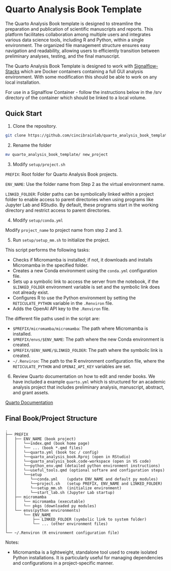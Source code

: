# Quarto Analysis Book Template 

The Quarto Analysis Book template is designed to streamline the preparation and publication of scientific manuscripts and reports. This platform facilitates  collaboration among multiple users and integrates various data science tools, including R and Python, within a single environment. The organized file management structure ensures easy navigation and readability, allowing users to efficiently transition between preliminary analyses, testing, and the final manuscript.

The Quarto Analysis Book Template is designed to work with [Signalflow-Stacks](https://github.com/cincibrainlab/signalflow-stacks.git) which are Docker containers containing a full GUI analysis environment. With some modification this should be able to work on any local installation. 

For use in a Signalflow Container - follow the instructions below in the /srv directory of the container which should be linked to a local volume.

## Quick Start

1. Clone the repository. 

```bash
git clone https://github.com/cincibrainlab/quarto_analysis_book_template.git
```
2. Rename the folder
```bash
mv quarto_analysis_book_template/ new_project
```
3. Modify `setup/project.sh`

`PREFIX`: Root folder for Quarto Analysis Book projects.

`ENV_NAME`: Use the folder name from Step 2 as the virtual environment name.

`LINKED_FOLDER`: Folder paths can be symbolically linked within a project folder to enable access to parent directories when using programs like Jupyter Lab and RStudio. By default, these programs start in the working directory and restrict access to parent directories.

4. Modify `setup/conda.yml`

Modify `project_name` to project name from step 2 and 3. 

5. Run `setup/setup_mm.sh` to initialize the project.

This script performs the following tasks:

- Checks if Micromamba is installed; if not, it downloads and installs Micromamba in the specified folder.
- Creates a new Conda environment using the `conda.yml` configuration file.
- Sets up a symbolic link to access the server from the notebook, if the `$LINKED_FOLDER` environment variable is set and the symbolic link does not already exist.
- Configures R to use the Python environment by setting the `RETICULATE_PYTHON` variable in the `.Renviron` file.
- Adds the OpenAI API key to the `.Renviron` file.

The different file paths used in the script are:

- `$PREFIX/micromamba/micromamba`: The path where Micromamba is installed.
- `$PREFIX/envs/$ENV_NAME`: The path where the new Conda environment is created.
- `$PREFIX/$ENV_NAME/$LINKED_FOLDER`: The path where the symbolic link is created.
- `~/.Renviron`: The path to the R environment configuration file, where the `RETICULATE_PYTHON` and `OPENAI_API_KEY` variables are set.

6. Review Quarto documentation on how to edit and render books. We have included a example `quarto.yml` which is structured for an academic analysis project that includes preliminary analysis, manuscript, abstract, and grant assets.

[Quarto Documentation](https://quarto.org/docs/books/)

## Final Book/Project Structure

```
.
├── PREFIX
│   ├── ENV_NAME (book project)
│   │   └──index.qmd (book home page)
│   │   └── ... (book *.qmd files)
│   │   └──quarto.yml (book toc / config)
│   │   └──quarto_analysis_book.Rproj (open in RStudio)
│   │   └──quarto_analysis_book.code-workspace (open in VS code)
│   │   └──python_env.qmd (detailed python environment instructions)
│   │   └──useful_tools.qmd (optional softare and configuration steps)
│   │   └──setup
│   │      └──conda.yml    (update ENV_NAME and default py modules)
│   │      └──project.sh   (setup PREFIX, ENV_NAME and LINKED_FOLDER)
│   │      └──setup_mm.sh  (initialize environment)
│   │      └──start_lab.sh (Jupyter Lab startup)
│   ├── micromamba
│   │   └── micromamba (executable)
│   │   └── pkgs (downloaded py modules)
│   └── envs(python environments)
│       └── ENV_NAME
│           ├── LINKED_FOLDER (symbolic link to system folder)
│           └── ... (other environment files)
│   
└── ~/.Renviron (R environment configuration file)

```


Notes:

- Micromamba is a lightweight, standalone tool used to create isolated Python installations. It is particularly useful for managing dependencies and configurations in a project-specific manner. 
